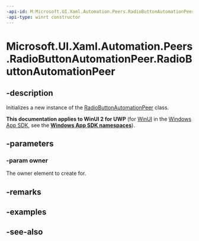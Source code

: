 ```yaml
---
-api-id: M:Microsoft.UI.Xaml.Automation.Peers.RadioButtonAutomationPeer.#ctor(Microsoft.UI.Xaml.Controls.RadioButton)
-api-type: winrt constructor
---
```


<!-- Method syntax
public RadioButtonAutomationPeer(Windows.UI.Xaml.Controls.RadioButton owner)
-->

# Microsoft.UI.Xaml.Automation.Peers.RadioButtonAutomationPeer.RadioButtonAutomationPeer

## -description
Initializes a new instance of the [RadioButtonAutomationPeer](radiobuttonautomationpeer.md) class.

**This documentation applies to WinUI 2 for UWP** (for [WinUI](/windows/apps/winui/winui3/) in the [Windows App SDK](/windows/apps/windows-app-sdk/), see the **[Windows App SDK namespaces](/windows/windows-app-sdk/api/winrt/)**).

## -parameters
### -param owner
The owner element to create for.

## -remarks

## -examples

## -see-also

